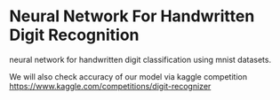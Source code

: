 # Neural Network For Handwritten Digit Recognition
neural network for handwritten digit classification using mnist datasets.

We will also check accuracy of our model via kaggle competition https://www.kaggle.com/competitions/digit-recognizer
